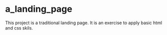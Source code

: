 # a_landing_page

This project is a traditional landing page. It is an exercise to apply basic html and css skils.